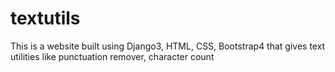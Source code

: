 # textutils
This is a website built using Django3, HTML, CSS, Bootstrap4 that gives text utilities like punctuation remover, character count
